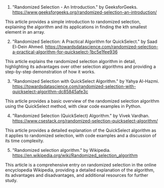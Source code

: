 

1. "Randomized Selection - An Introduction." by GeeksforGeeks. https://www.geeksforgeeks.org/randomized-selection-an-introduction/

This article provides a simple introduction to randomized selection, explaining the algorithm and its applications in finding the kth smallest element in an array.

2. "Randomized Selection: A Practical Algorithm for QuickSelect." by Saad El-Dein Ahmed. https://towardsdatascience.com/randomized-selection-a-practical-algorithm-for-quickselect-1bc5e1fee936

This article explains the randomized selection algorithm in detail, highlighting its advantages over other selection algorithms and providing a step-by-step demonstration of how it works.

3. "Randomized Selection with QuickSelect Algorithm." by Yahya Al-Hazmi. https://towardsdatascience.com/randomized-selection-with-quickselect-algorithm-dc85845afe3c

This article provides a basic overview of the randomized selection algorithm using the QuickSelect method, with clear code examples in Python.

4. "Randomized Selection (QuickSelect) Algorithm." by Vivek Vardhan. https://www.csestack.org/randomized-selection-quickselect-algorithm/

This article provides a detailed explanation of the QuickSelect algorithm as it applies to randomized selection, with code examples and a discussion of its time complexity.

5. "Randomized selection algorithm." by Wikipedia. https://en.wikipedia.org/wiki/Randomized_selection_algorithm

This article is a comprehensive entry on randomized selection in the online encyclopedia Wikipedia, providing a detailed explanation of the algorithm, its advantages and disadvantages, and additional resources for further study.